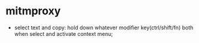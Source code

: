 mitmproxy
=============
* select text and copy: hold down whatever modifier key(ctrl/shift/fn) both when select and activate context menu;
